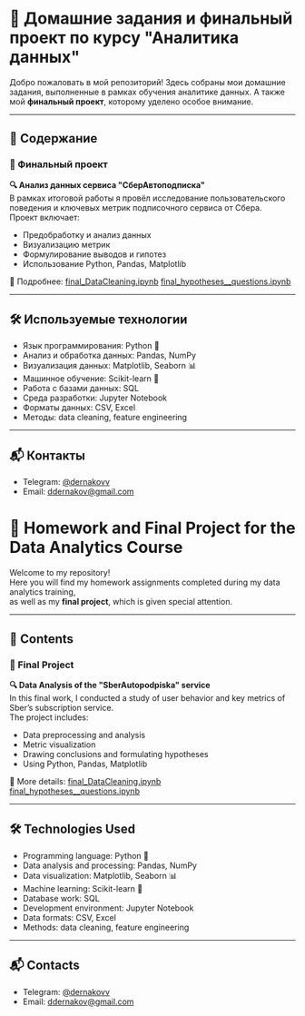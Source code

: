# 📘 Домашние задания и финальный проект по курсу "Аналитика данных"

Добро пожаловать в мой репозиторий!
Здесь собраны мои домашние задания, выполненные в рамках обучения аналитике данных.
А также мой **финальный проект**, которому уделено особое внимание.

---

## 📂 Содержание

### 🏁 Финальный проект

**🔍 Анализ данных сервиса "СберАвтоподписка"**  
В рамках итоговой работы я провёл исследование пользовательского поведения и ключевых метрик подписочного сервиса от Сбера.  
Проект включает:

- Предобработку и анализ данных
- Визуализацию метрик
- Формулирование выводов и гипотез
- Использование Python, Pandas, Matplotlib

📄 Подробнее: [final_DataCleaning.ipynb](./finalwork_DA_Skillbox/final_DataCleaning.ipynb)
               [final_hypotheses__questions.ipynb](./finalwork_DA_Skillbox/final_hypotheses__questions.ipynb)

---

## 🛠 Используемые технологии

- Язык программирования: Python 🐍  
- Анализ и обработка данных: Pandas, NumPy  
- Визуализация данных: Matplotlib, Seaborn 📊  
- Машинное обучение: Scikit-learn 🤖  
- Работа с базами данных: SQL  
- Среда разработки: Jupyter Notebook  
- Форматы данных: CSV, Excel  
- Методы: data cleaning, feature engineering

---

## 📬 Контакты

- Telegram: [@dernakovv](https://t.me/dernakovv)
- Email: ddernakov@gmail.com


# 📘 Homework and Final Project for the Data Analytics Course

Welcome to my repository!  
Here you will find my homework assignments completed during my data analytics training,  
as well as my **final project**, which is given special attention.

---

## 📂 Contents

### 🏁 Final Project

**🔍 Data Analysis of the "SberAutopodpiska" service**  
In this final work, I conducted a study of user behavior and key metrics of Sber’s subscription service.  
The project includes:

- Data preprocessing and analysis  
- Metric visualization  
- Drawing conclusions and formulating hypotheses  
- Using Python, Pandas, Matplotlib

📄 More details: [final_DataCleaning.ipynb](./final_DataCleaning.ipynb)  
               [final_hypotheses__questions.ipynb](./final_hypotheses__questions.ipynb)

---

## 🛠 Technologies Used

- Programming language: Python 🐍  
- Data analysis and processing: Pandas, NumPy  
- Data visualization: Matplotlib, Seaborn 📊  
- Machine learning: Scikit-learn 🤖  
- Database work: SQL  
- Development environment: Jupyter Notebook  
- Data formats: CSV, Excel  
- Methods: data cleaning, feature engineering

---

## 📬 Contacts

- Telegram: [@dernakovv](https://t.me/dernakovv)  
- Email: ddernakov@gmail.com